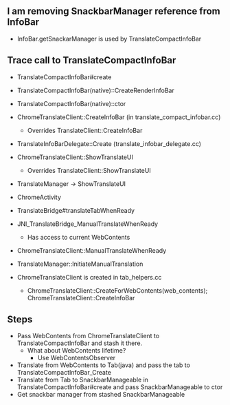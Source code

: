## I am removing SnackbarManager reference from InfoBar

- InfoBar.getSnackarManager is used by TranslateCompactInfoBar

## Trace call to TranslateCompactInfoBar

- TranslateCompactInfoBar#create
- TranslateCompactInfoBar(native)::CreateRenderInfoBar

- TranslateCompactInfoBar(native)::ctor
- ChromeTranslateClient::CreateInfoBar (in translate_compact_infobar.cc)
  - Overrides TranslateClient::CreateInfoBar
- TranslateInfoBarDelegate::Create (translate_infobar_delegate.cc)
- ChromeTranslateClient::ShowTranslateUI
  - Overrides TranslateClient::ShowTranslateUI
- TranslateManager -> ShowTranslateUI


- ChromeActivity
- TranslateBridge#translateTabWhenReady
- JNI_TranslateBridge_ManualTranslateWhenReady
  - Has access to current WebContents
- ChromeTranslateClient::ManualTranslateWhenReady
- TranslateManager::InitiateManualTranslation



- ChromeTranslateClient is created in tab_helpers.cc
  - ChromeTranslateClient::CreateForWebContents(web_contents);
ChromeTranslateClient::CreateInfoBar


## Steps
- Pass WebContents from ChromeTranslateClient to TranslateCompactInfoBar and stash it there.
  - What about WebContents lifetime?
    - Use WebContentsObserver
- Translate from WebContents to Tab(java) and pass the tab to TranslateCompactInfoBar_Create
- Translate from Tab to SnackbarManageable in TranslateCompactInfoBar#create and pass SnackbarManageable to ctor
- Get snackbar manager from stashed SnackbarManageable